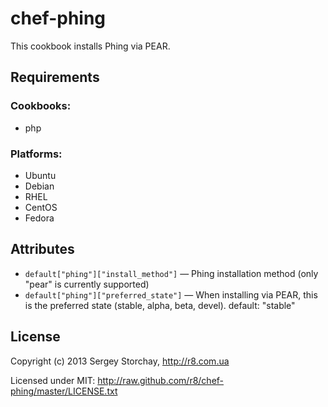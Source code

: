 chef-phing
============

This cookbook installs Phing via PEAR.

Requirements
------------

### Cookbooks:

* php

### Platforms:

* Ubuntu
* Debian
* RHEL
* CentOS
* Fedora

Attributes
----------

* `default["phing"]["install_method"]` — Phing installation method (only "pear" is currently supported)
* `default["phing"]["preferred_state"]` — When installing via PEAR, this is the preferred state (stable, alpha, beta, devel). default: "stable"

License
-------

Copyright (c) 2013 Sergey Storchay, http://r8.com.ua

Licensed under MIT:
http://raw.github.com/r8/chef-phing/master/LICENSE.txt
